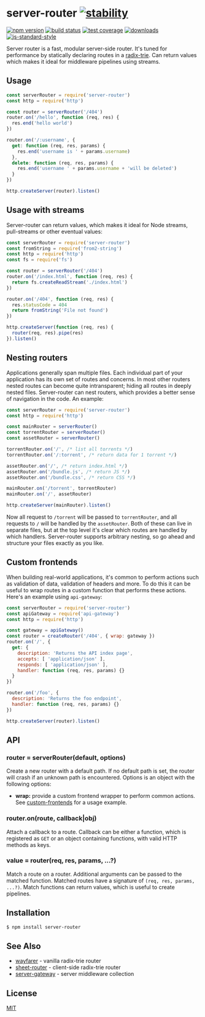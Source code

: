 # server-router [![stability][0]][1]
[![npm version][2]][3] [![build status][4]][5] [![test coverage][6]][7]
[![downloads][8]][9] [![js-standard-style][10]][11]

Server router is a fast, modular server-side router. It's tuned for performance
by statically declaring routes in a [radix-trie][12]. Can return values which
makes it ideal for middleware pipelines using streams.

## Usage
```js
const serverRouter = require('server-router')
const http = require('http')

const router = serverRouter('/404')
router.on('/hello', function (req, res) {
  res.end('hello world')
})

router.on('/:username', {
  get: function (req, res, params) {
    res.end('username is ' + params.username)
  },
  delete: function (req, res, params) {
    res.end('username ' + params.username + 'will be deleted')
  }
})

http.createServer(router).listen()
```

## Usage with streams
Server-router can return values, which makes it ideal for Node streams,
pull-streams or other eventual values:
```js
const serverRouter = require('server-router')
const fromString = require('from2-string')
const http = require('http')
const fs = require('fs')

const router = serverRouter('/404')
router.on('/index.html', function (req, res) {
  return fs.createReadStream('./index.html')
})

router.on('/404', function (req, res) {
  res.statusCode = 404
  return fromString('File not found')
})

http.createServer(function (req, res) {
  router(req, res).pipe(res)
}).listen()
```

## Nesting routers
Applications generally span multiple files. Each individual part of your
application has its own set of routes and concerns. In most other routers
nested routes can become quite intransparent; hiding all routes in deeply
nested files. Server-router can nest routers, which provides a better sense of
navigation in the code. An example:
```js
const serverRouter = require('server-router')
const http = require('http')

const mainRouter = serverRouter()
const torrentRouter = serverRouter()
const assetRouter = serverRouter()

torrentRouter.on('/', /* list all torrents */)
torrentRouter.on('/:torrent', /* return data for 1 torrent */)

assetRouter.on('/', /* return index.html */)
assetRouter.on('/bundle.js', /* return JS */)
assetRouter.on('/bundle.css', /* return CSS */)

mainRouter.on('/torrent', torrentRouter)
mainRouter.on('/', assetRouter)

http.createServer(mainRouter).listen()
```
Now all request to `/torrent` will be passed to `torrentRouter`, and all
requests to `/` will be handled by the `assetRouter`. Both of these can live in
separate files, but at the top level it's clear which routes are handled by
which handlers. Server-router supports arbitrary nesting, so go ahead and
structure your files exactly as you like.

## Custom frontends
When building real-world applications, it's common to perform actions such as
validation of data, validation of headers and more. To do this it can be useful
to wrap routes in a custom function that performs these actions. Here's an
example using `api-gateway`:
```js
const serverRouter = require('server-router')
const apiGateway = require('api-gateway')
const http = require('http')

const gateway = apiGateway()
const router = createRouter('/404', { wrap: gateway })
router.on('/', {
  get: {
    description: 'Returns the API index page',
    accepts: [ 'application/json' ],
    responds: [ 'application/json' ],
    handler: function (req, res, params) {}
  }
})

router.on('/foo', {
  description: 'Returns the foo endpoint',
  handler: function (req, res, params) {}
})

http.createServer(router).listen()
```

## API
### router = serverRouter(default, options)
Create a new router with a default path. If no default path is set, the router
will crash if an unknown path is encountered. Options is an object with the
following options:
- __wrap:__ provide a custom frontend wrapper to perform common actions. See
  [custom-frontends](#custom-frontends) for a usage example.

### router.on(route, callback|obj)
Attach a callback to a route. Callback can be either a function, which is
registered as `GET` or an object containing functions, with valid HTTP methods
as keys.

### value = router(req, res, params, ...?)
Match a route on a router. Additional arguments can be passed to the matched
function. Matched routes have a signature of `(req, res, params, ...?)`. Match
functions can return values, which is useful to create pipelines.

## Installation
```sh
$ npm install server-router
```

## See Also
- [wayfarer](https://github.com/yoshuawuyts/wayfarer) - vanilla radix-trie
  router
- [sheet-router](https://github.com/yoshuawuyts/sheet-router) - client-side
  radix-trie router
- [server-gateway](https://github.com/yoshuawuyts/server-gateway) - server
  middleware collection

## License
[MIT](https://tldrlegal.com/license/mit-license)

[0]: https://img.shields.io/badge/stability-experimental-orange.svg?style=flat-square
[1]: https://nodejs.org/api/documentation.html#documentation_stability_index
[2]: https://img.shields.io/npm/v/server-router.svg?style=flat-square
[3]: https://npmjs.org/package/server-router
[4]: https://img.shields.io/travis/yoshuawuyts/server-router/master.svg?style=flat-square
[5]: https://travis-ci.org/yoshuawuyts/server-router
[6]: https://img.shields.io/codecov/c/github/yoshuawuyts/server-router/master.svg?style=flat-square
[7]: https://codecov.io/github/yoshuawuyts/server-router
[8]: http://img.shields.io/npm/dm/server-router.svg?style=flat-square
[9]: https://npmjs.org/package/server-router
[10]: https://img.shields.io/badge/code%20style-standard-brightgreen.svg?style=flat-square
[11]: https://github.com/feross/standard
[12]: https://github.com/yoshuawuyts/wayfarer
